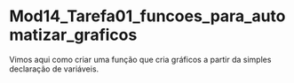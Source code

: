 # Mod14_Tarefa01_funcoes_para_automatizar_graficos
Vimos aqui como criar uma função que cria gráficos a partir da simples declaração de variáveis. 

